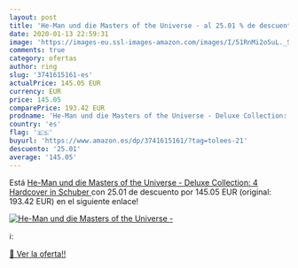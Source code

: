 ```yaml
---
layout: post
title: 'He-Man und die Masters of the Universe - al 25.01 % de descuento'
date: 2020-01-13 22:59:31
image: 'https://images-eu.ssl-images-amazon.com/images/I/51RnMi2oSuL._SL200_.jpg'
comments: true
category: ofertas
author: ring
slug: '3741615161-es'
actualPrice: 145.05 EUR
currency: EUR
price: 145.05
comparePrice: 193.42 EUR
prodname: 'He-Man und die Masters of the Universe - Deluxe Collection:  4 Hardcover in Schuber '
country: 'es'
flag: '🇪🇸'
buyurl: 'https://www.amazon.es/dp/3741615161/?tag=tolees-21'
descuento: '25.01'
average: '145.05'
---
```


Está [He-Man und die Masters of the Universe - Deluxe Collection:  4 Hardcover in Schuber ](https://www.amazon.es/dp/3741615161/?tag=tolees-21) con 25.01 de descuento por 145.05 EUR (original: 193.42 EUR) en el siguiente enlace!

[![He-Man und die Masters of the Universe -](https://images-eu.ssl-images-amazon.com/images/I/51RnMi2oSuL._SL200_.jpg)](https://www.amazon.es/dp/3741615161/?tag=tolees-21)

ℹ️:


[🛒 Ver la oferta!!](https://www.amazon.es/dp/3741615161/?tag=tolees-21)

